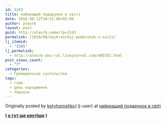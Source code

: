 ```yaml
---
id: 1243
title: найкращий подарунок в світі
date: 2010-08-12T10:51:00+02:00
author: alexrb
layout: post
guid: http://alexrb.name/?p=1243
permalink: /2010/08/najkraschyj-podarunok-v-sviti/
lj_itemid:
  - "1585"
lj_permalink:
  - http://alexrb-aka-ral.livejournal.com/405781.html
post_views_count:
  - "7"
categories:
  - Громадянське суспільство
tags:
  - гімн
  - день народження
  - Україна
---
```

Originally posted by [kotyhoroshko](http://kotyhoroshko.livejournal.com/){.lj-user} at [найкращий подарунок в світі](http://kotyhoroshko.livejournal.com/489329.html)

<div class="repost">
  <b class="ljcut-link">( <a href="http://kotyhoroshko.livejournal.com/489329.html#cutid1">а тут ще крутіше</a> )</b>
</div>
